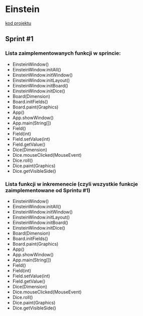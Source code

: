 # Einstein

[kod projektu](https://github.com/apiote/Einstein-android)

## Sprint #1

### Lista zaimplementowanych funkcji w sprincie:

* EinsteinWindow()
* EinsteinWindow.initAll()
* EinsteinWindow.initWindow()
* EinsteinWindow.initLayout()
* EinsteinWindow.initBoard()
* EinsteinWindow.initDice()
* Board(Dimension)
* Board.initFields()
* Board.paint(Graphics)
* App()
* App.showWindow()
* App.main(String[])
* Field()
* Field(int)
* Field.setValue(int)
* Field.getValue()
* Dice(Dimension)
* Dice.mouseClicked(MouseEvent)
* Dice.roll()
* Dice.paint(Graphics)
* Dice.getVisibleSide()

### Lista funkcji w inkremenecie (czyli wszystkie funkcje zaimplementowane od Sprintu #1)

* EinsteinWindow()
* EinsteinWindow.initAll()
* EinsteinWindow.initWindow()
* EinsteinWindow.initLayout()
* EinsteinWindow.initBoard()
* EinsteinWindow.initDice()
* Board(Dimension)
* Board.initFields()
* Board.paint(Graphics)
* App()
* App.showWindow()
* App.main(String[])
* Field()
* Field(int)
* Field.setValue(int)
* Field.getValue()
* Dice(Dimension)
* Dice.mouseClicked(MouseEvent)
* Dice.roll()
* Dice.paint(Graphics)
* Dice.getVisibleSide()
